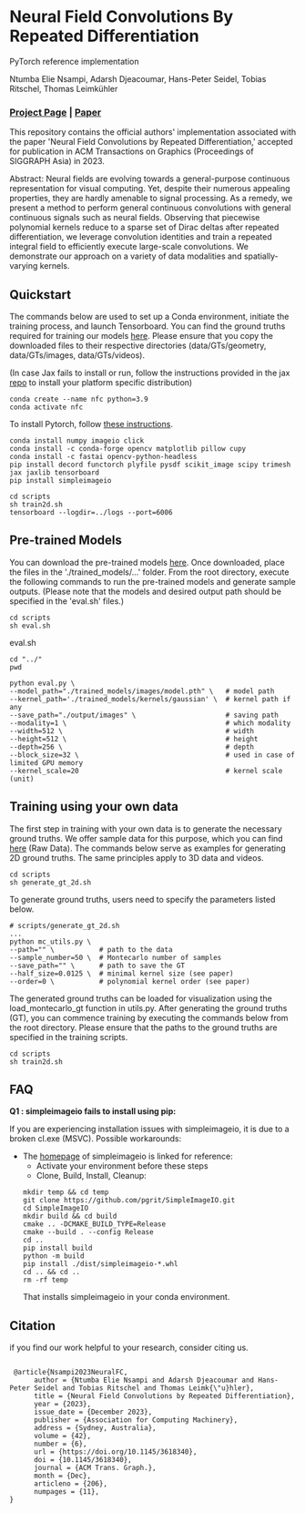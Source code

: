 # Neural Field Convolutions By Repeated Differentiation
PyTorch  reference implementation

 Ntumba Elie Nsampi, Adarsh Djeacoumar, Hans-Peter Seidel, Tobias Ritschel, Thomas Leimkühler <br>
### [Project Page](https://neural-fields-conv.mpi-inf.mpg.de/) | [Paper](https://neural-fields-conv.mpi-inf.mpg.de/static/paper/compressed/neural_field_convolutions.pdf)

This repository contains the official authors' implementation associated with the paper 'Neural Field Convolutions by 
Repeated Differentiation,' 
accepted for publication in ACM Transactions on Graphics (Proceedings of SIGGRAPH Asia) in 2023.

Abstract: Neural fields are evolving towards a general-purpose continuous representation for visual computing.
Yet, despite their numerous appealing properties, they are hardly amenable to signal processing. 
As a remedy, we present a method to perform general continuous convolutions with general continuous signals such as neural fields.
Observing that piecewise polynomial kernels reduce to a sparse set of Dirac deltas after repeated differentiation, 
we leverage convolution identities and train a repeated integral field to efficiently execute large-scale convolutions. 
We demonstrate our approach on a variety of data modalities and spatially-varying kernels. 


## Quickstart
The commands below are used to set up a Conda environment, initiate the training process, and launch Tensorboard.
You can find the ground truths required for training our models [here](https://nextcloud.mpi-klsb.mpg.de/index.php/s/4kKWLKHT6k4g5Bk). 
Please ensure that you copy the downloaded files to their respective directories (data/GTs/geometry, data/GTs/images, data/GTs/videos).

(In case Jax fails to install or run, follow the instructions provided in the jax [repo](https://github.com/google/jax) to install your platform specific distribution)
```
conda create --name nfc python=3.9
conda activate nfc 
```

To install Pytorch, follow [these instructions](https://pytorch.org/get-started/locally/). 

```
conda install numpy imageio click
conda install -c conda-forge opencv matplotlib pillow cupy
conda install -c fastai opencv-python-headless
pip install decord functorch plyfile pysdf scikit_image scipy trimesh jax jaxlib tensorboard
pip install simpleimageio
```
```
cd scripts
sh train2d.sh
tensorboard --logdir=../logs --port=6006
```

## Pre-trained Models
You can download the pre-trained models [here](https://nextcloud.mpi-klsb.mpg.de/index.php/s/4kKWLKHT6k4g5Bk). Once downloaded, place the files in the './trained_models/...' folder. 
From the root directory, execute the following commands to run the pre-trained models and generate sample outputs.
(Please note that the models and desired output path should be specified in the 'eval.sh' files.)

```
cd scripts
sh eval.sh
```
eval.sh


```
cd "../"
pwd

python eval.py \
--model_path="./trained_models/images/model.pth" \   # model path
--kernel_path='./trained_models/kernels/gaussian' \  # kernel path if any
--save_path="./output/images" \                      # saving path
--modality=1 \                                       # which modality
--width=512 \                                        # width  
--height=512 \                                       # height
--depth=256 \                                        # depth
--block_size=32 \                                    # used in case of limited GPU memory 
--kernel_scale=20                                    # kernel scale (unit)
```

## Training using your own data
The first step in training with your own data is to generate the necessary ground truths. 
We offer sample data for this purpose, which you can find [here](https://nextcloud.mpi-klsb.mpg.de/index.php/s/4kKWLKHT6k4g5Bk) (Raw Data). 
The commands below serve as examples for generating 2D ground truths. 
The same principles apply to 3D data and videos.
```
cd scripts
sh generate_gt_2d.sh
```
To generate ground truths, users need to specify the parameters listed below.
```
# scripts/generate_gt_2d.sh
...
python mc_utils.py \
--path="" \           # path to the data
--sample_number=50 \  # Montecarlo number of samples
--save_path="" \      # path to save the GT
--half_size=0.0125 \  # minimal kernel size (see paper)
--order=0 \           # polynomial kernel order (see paper)
```
The generated ground truths can be loaded for visualization using the load_montecarlo_gt function in utils.py.
After generating the ground truths (GT), you can commence training by executing 
the commands below from the root directory. 
Please ensure that the paths to the ground truths are specified in the training scripts.

```
cd scripts
sh train2d.sh
```

[//]: # (## Kernel optimization)

[//]: # (To optimize your own kernel, please refer to 'kernel_optimization.py')

[//]: # (and follow the provided instructions.)

## FAQ

**Q1 : simpleimageio fails to install using pip:** 

If you are experiencing installation issues with simpleimageio, it is due to a broken cl.exe (MSVC). Possible workarounds:

* The [homepage](https://github.com/pgrit/SimpleImageIO) of simpleimageio is linked for reference:
    * Activate your environment before these steps
    * Clone, Build, Install, Cleanup:
    ```
    mkdir temp && cd temp
    git clone https://github.com/pgrit/SimpleImageIO.git
    cd SimpleImageIO
    mkdir build && cd build
    cmake .. -DCMAKE_BUILD_TYPE=Release
    cmake --build . --config Release
    cd ..
    pip install build 
    python -m build
    pip install ./dist/simpleimageio-*.whl
    cd .. && cd ..
    rm -rf temp
    ```
    That installs simpleimageio in your conda environment.

## Citation

if you find our work helpful to your research, consider citing us.

<section class="section" id="BibTeX">
  <div class="container is-max-desktop content">
    <pre><code>
 @article{Nsampi2023NeuralFC,
      author = {Ntumba Elie Nsampi and Adarsh Djeacoumar and Hans-Peter Seidel and Tobias Ritschel and Thomas Leimk{\"u}hler},
      title = {Neural Field Convolutions by Repeated Differentiation},
      year = {2023},
      issue_date = {December 2023},
      publisher = {Association for Computing Machinery},
      address = {Sydney, Australia},
      volume = {42},
      number = {6},
      url = {https://doi.org/10.1145/3618340},
      doi = {10.1145/3618340},
      journal = {ACM Trans. Graph.},
      month = {Dec},
      articleno = {206},
      numpages = {11},
}
</code></pre>
  </div>
</section>